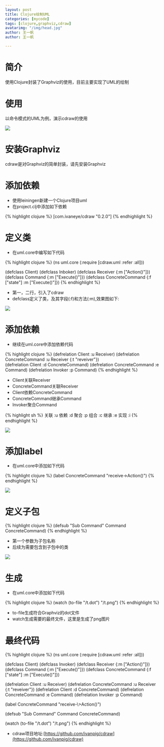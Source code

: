 ```yaml
---
layout: post
title: Clojure绘制UML
categories: [mycode]
tags: [clojure,graphviz,cdraw]
avatarimg: "/img/head.jpg"
author: 王一帆
author: 王一帆

---
```


# 简介

使用Clojure封装了Graphviz的使用，目前主要实现了UML的绘制

# 使用

以命令模式的UML为例，演示cdraw的使用

![]({{site.CDN_PATH}}/assets/designpattern/command.jpg)

# 安装Graphviz

cdraw是对Graphviz的简单封装，请先安装Graphviz

# 添加依赖

- 使用leiningen新建一个Clojure项目uml
- 在project.clj中添加如下依赖

{% highlight clojure %}
[com.ivaneye/cdraw "0.2.0"]
{% endhighlight %}

# 定义类

- 在uml.core中编写如下代码

{% highlight clojure %}
(ns uml.core
  (:require [cdraw.uml :refer :all]))
  
 (defclass Client)
 (defclass Inboker)
 (defclass Receiver {:m ["Action()"]})
 (defclass Command {:m ["Execute()"]})
 (defclass ConcreteCommand {:f  ["state"] :m ["Execute()"]})
{% endhighlight %}

- 第一，二行，引入了cdraw
- defclass定义了类，及其字段(:f)和方法(:m),效果图如下:

![]({{site.CDN_PATH}}/assets/mycode/cdraw/c1.png)

<!-- more -->

# 添加依赖

- 继续在uml.core中添加依赖代码

{% highlight clojure %}
(defrelation Client :u Receiver) 
(defrelation ConcreteCommand :u Receiver {:t "reveiver"})  
(defrelation Client :d ConcreteCommand)
(defrelation ConcreteCommand :e Command)
(defrelation Invoker :p Command)
{% endhighlight %}

- Client关联Receiver
- ConcreteCommand关联Receiver
- Client依赖ConcreteCommand
- ConcreteCommand继承Command
- Invoker聚合Command

{% highlight sh %}
关联 :u 
依赖 :d
聚合 :p
组合 :c
继承 :e
实现 :i
{% endhighlight %}

![]({{site.CDN_PATH}}/assets/mycode/cdraw/c2.png)

# 添加label

- 在uml.core中添加如下代码

{% highlight clojure %}
(label ConcreteCommand "receive->Action()")
{% endhighlight %}


![]({{site.CDN_PATH}}/assets/mycode/cdraw/c3.png)

# 定义子包

{% highlight clojure %}
(defsub "Sub Command" Command ConcreteCommand)
{% endhighlight %}

- 第一个参数为子包名称
- 后续为需要包含到子包中的类

![]({{site.CDN_PATH}}/assets/mycode/cdraw/c4.png)

# 生成

- 在uml.core中添加如下代码

{% highlight clojure %}
(watch (to-file "/t.dot") "/t.png")
{% endhighlight %}

- to-file生成符合Graphviz的dot文件
- watch生成需要的最终文件，这里是生成了png图片

# 最终代码

{% highlight clojure %}
(ns uml.core
  (:require [cdraw.uml :refer :all]))


(defclass Client)
(defclass Invoker)
(defclass Receiver {:m ["Action()"]})
(defclass Command {:m ["Execute()"]})
(defclass ConcreteCommand {:f  ["state"] :m ["Execute()"]})

(defrelation Client :u Receiver)
(defrelation ConcreteCommand :u Receiver {:t "reveiver"})
(defrelation Client :d ConcreteCommand)
(defrelation ConcreteCommand :e Command)
(defrelation Invoker :p Command)

(label ConcreteCommand "receive-\\>Action()")

(defsub "Sub Command" Command ConcreteCommand)

(watch (to-file "/t.dot") "/t.png")
{% endhighlight %}

- cdraw项目地址:[https://github.com/ivanpig/cdraw](https://github.com/ivanpig/cdraw)